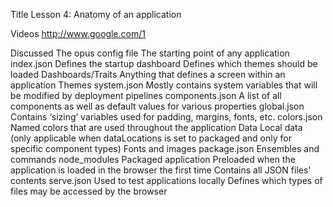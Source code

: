 Title
Lesson 4: Anatomy of an application

Videos
http://www.google.com/1

Discussed
	The opus config file
		The starting point of any application
	index.json
		Defines the startup dashboard
		Defines which themes should be loaded
	Dashboards/Traits
		Anything that defines a screen within an application
	Themes
		system.json
			Mostly contains system variables that will be modified by deployment pipelines
		components.json
			A list of all components as well as default values for various properties
		global.json
			Contains ‘sizing’ variables used for padding, margins, fonts, etc.
		colors.json
			Named colors that are used throughout the application
	Data
		Local data (only applicable when dataLocations is set to packaged and only for specific component types)
	Fonts and images
	package.json
		Ensembles and commands
		node_modules
	Packaged application
		Preloaded when the application is loaded in the browser the first time
		Contains all JSON files' contents
	serve.json
		Used to test applications locally
		Defines which types of files may be accessed by the browser	